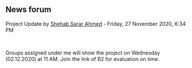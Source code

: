 <h2>News forum</h2><a href="https://moodle.cse.buet.ac.bd/user/view.php?id=1765&course=483"></a>
Project Update
by <a href="https://moodle.cse.buet.ac.bd/user/view.php?id=1765&course=483">Shehab Sarar Ahmed</a> - Friday, 27 November 2020, 6:34 PM


 

Groups assigned under me will show the project on Wednesday (02.12.2020) at 11 AM. Join the link of B2 for evaluation on time.






